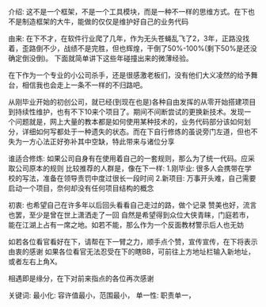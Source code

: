介绍:
  这不是一个框架，不是一个工具模块，而是一种不一样的思维方式。在下也不是制造框架的大牛，能做的仅仅是维护好自己的业务代码

由来:
  在下不才，在软件行业爬了几年，作为无头苍蝇乱飞了2，3年，正路没找着，歪路倒不少，战绩不是完胜，但也辉煌，干倒了50%-100%(剩下50%是还没确定倒没倒)。
  下面就简单讲下这些年碰撞出来的微薄经验。

  在下作为一个专业的小公司杀手，还是很感激老板们，没有他们大义凌然的给予舞台，相信我也会走上一条不一样的不归路吧。

  从刚毕业开始的初创公司，就已经(到现在也是)各种自由发挥的从零开始搭建项目到持续性维护，也有不下10来个项目了。期间不间断尝试的更换新技术。发现一个问题就是，网上大量的教本都是如何使用某种技术的，业务代码部分该如何划分，详细如何写都处于一种遗失的状态。而在下自行修炼的虽说旁门左道，但也不失为一方心法正好弥补其中空缺，特此带来与诸位分享

谁适合修炼:
  如果公司自身有在使用着自己的一套规则，那么为了统一代码。应采取公司原本的规则
  比较推荐的人群是，像在下一样: 
    1.刚毕业: 很多人会携带在学校的写法，准备在领导责罚中度过很长一段时间
    2.新项目: 万事开头难，自己需要启动一个项目，奈何却没有任何项目结构的概念

初衷:
  也希望自己在许多年以后回头看看自己走过的路，做个记录
  赞美也好，流言也罢，至少是曾在世上潇洒走了一回
  自然是希望得到众位大侠青睐，门庭若市，能在江湖上占有一席之地。如若不能，那么作为一个反面教材警示后人也无妨

如若各位看官看好在下，请帮在下一臂之力，顺手点个赞，宣传宣传，在下将表示由衷的感谢
如果各位看官无法忍受在下的瞎BB，可前往上方地址栏输入新地址，或者左右上角X。

相遇即是缘分，在下对前来指点的各位再次感谢

关键词:
  最小化: 容许值最小，范围最小，
  单一性: 职责单一，